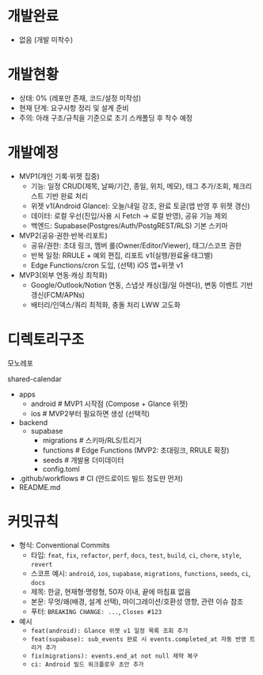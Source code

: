 # 개발완료

- 없음 (개발 미착수)

# 개발현황

- 상태: 0% (레포만 존재, 코드/설정 미작성)
- 현재 단계: 요구사항 정리 및 설계 준비
- 주의: 아래 구조/규칙을 기준으로 초기 스캐폴딩 후 착수 예정

# 개발예정

- MVP1(개인 기록·위젯 집중)
  - 기능: 일정 CRUD(제목, 날짜/기간, 종일, 위치, 메모), 태그 추가/조회, 체크리스트 기반 완료 처리
  - 위젯 v1(Android Glance): 오늘/내일 강조, 완료 토글(앱 반영 후 위젯 갱신)
  - 데이터: 로컬 우선(진입/사용 시 Fetch → 로컬 반영), 공유 기능 제외
  - 백엔드: Supabase(Postgres/Auth/PostgREST/RLS) 기본 스키마
- MVP2(공유·권한·반복·리포트)
  - 공유/권한: 초대 링크, 멤버 롤(Owner/Editor/Viewer), 태그/스코프 권한
  - 반복 일정: RRULE + 예외 편집, 리포트 v1(실행/완료율·태그별)
  - Edge Functions/cron 도입, (선택) iOS 앱+위젯 v1
- MVP3(외부 연동·캐싱 최적화)
  - Google/Outlook/Notion 연동, 스냅샷 캐싱(월/일 아젠다), 변동 이벤트 기반 갱신(FCM/APNs)
  - 배터리/인덱스/쿼리 최적화, 충돌 처리 LWW 고도화

# 디렉토리구조

모노레포

shared-calendar
- apps
  - android            # MVP1 시작점 (Compose + Glance 위젯)
  - ios                # MVP2부터 필요하면 생성 (선택적)
- backend
  - supabase
    - migrations       # 스키마/RLS/트리거
    - functions        # Edge Functions (MVP2: 초대링크, RRULE 확장)
    - seeds            # 개발용 더미데이터
    - config.toml
- .github/workflows    # CI (안드로이드 빌드 정도만 먼저)
- README.md

# 커밋규칙

- 형식: Conventional Commits
  - 타입: `feat`, `fix`, `refactor`, `perf`, `docs`, `test`, `build`, `ci`, `chore`, `style`, `revert`
  - 스코프 예시: `android`, `ios`, `supabase`, `migrations`, `functions`, `seeds`, `ci`, `docs`
  - 제목: 한글, 현재형·명령형, 50자 이내, 끝에 마침표 없음
  - 본문: 무엇/왜(배경, 설계 선택), 마이그레이션/호환성 영향, 관련 이슈 참조
  - 푸터: `BREAKING CHANGE: ...`, `Closes #123`
- 예시
  - `feat(android): Glance 위젯 v1 일정 목록 조회 추가`
  - `feat(supabase): sub_events 완료 시 events.completed_at 자동 반영 트리거 추가`
  - `fix(migrations): events.end_at not null 제약 복구`
  - `ci: Android 빌드 워크플로우 초안 추가`
